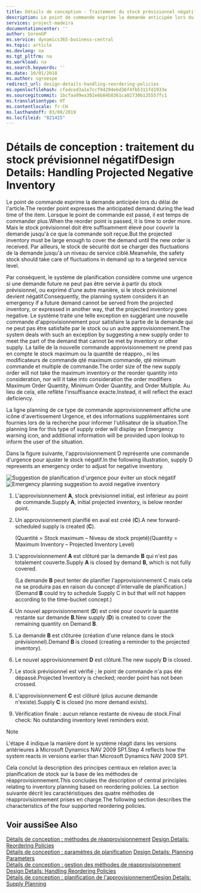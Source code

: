 ```yaml
---
title: Détails de conception - Traitement du stock prévisionnel négatif | Microsoft Docs
description: Le point de commande exprime la demande anticipée lors du délai de l'article. Lorsque le point de commande est passé, il est temps de commander plus. Mais le stock prévisionnel doit être suffisamment élevé pour couvrir la demande jusqu'à ce que la commande soit reçue. Par ailleurs, le stock de sécurité doit se charger des fluctuations de la demande jusqu'à un niveau de service ciblé.
services: project-madeira
documentationcenter: ''
author: SorenGP
ms.service: dynamics365-business-central
ms.topic: article
ms.devlang: na
ms.tgt_pltfrm: na
ms.workload: na
ms.search.keywords: ''
ms.date: 10/01/2018
ms.author: sgroespe
redirect_url: design-details-handling-reordering-policies
ms.openlocfilehash: cfedced3a1e7ccf94294ebd36f4fb5311fd1933e
ms.sourcegitcommit: 1bcfaa99ea302e6b84b8361ca02730b135557fc1
ms.translationtype: HT
ms.contentlocale: fr-CH
ms.lasthandoff: 03/08/2019
ms.locfileid: "821415"
---
```

# <a name="design-details-handling-projected-negative-inventory"></a><span data-ttu-id="86b37-106">Détails de conception : traitement du stock prévisionnel négatif</span><span class="sxs-lookup"><span data-stu-id="86b37-106">Design Details: Handling Projected Negative Inventory</span></span>
<span data-ttu-id="86b37-107">Le point de commande exprime la demande anticipée lors du délai de l'article.</span><span class="sxs-lookup"><span data-stu-id="86b37-107">The reorder point expresses the anticipated demand during the lead time of the item.</span></span> <span data-ttu-id="86b37-108">Lorsque le point de commande est passé, il est temps de commander plus.</span><span class="sxs-lookup"><span data-stu-id="86b37-108">When the reorder point is passed, it is time to order more.</span></span> <span data-ttu-id="86b37-109">Mais le stock prévisionnel doit être suffisamment élevé pour couvrir la demande jusqu'à ce que la commande soit reçue.</span><span class="sxs-lookup"><span data-stu-id="86b37-109">But the projected inventory must be large enough to cover the demand until the new order is received.</span></span> <span data-ttu-id="86b37-110">Par ailleurs, le stock de sécurité doit se charger des fluctuations de la demande jusqu'à un niveau de service ciblé.</span><span class="sxs-lookup"><span data-stu-id="86b37-110">Meanwhile, the safety stock should take care of fluctuations in demand up to a targeted service level.</span></span>  

 <span data-ttu-id="86b37-111">Par conséquent, le système de planification considère comme une urgence si une demande future ne peut pas être servie à partir du stock prévisionnel, ou exprimé d'une autre manière, si le stock prévisionnel devient négatif.</span><span class="sxs-lookup"><span data-stu-id="86b37-111">Consequently, the planning system considers it an emergency if a future demand cannot be served from the projected inventory, or expressed in another way, that the projected inventory goes negative.</span></span> <span data-ttu-id="86b37-112">Le système traite une telle exception en suggérant une nouvelle commande d'approvisionnement pour satisfaire la partie de la demande qui ne peut pas être satisfaite par le stock ou un autre approvisionnement.</span><span class="sxs-lookup"><span data-stu-id="86b37-112">The system deals with such an exception by suggesting a new supply order to meet the part of the demand that cannot be met by inventory or other supply.</span></span> <span data-ttu-id="86b37-113">La taille de la nouvelle commande approvisionnement ne prend pas en compte le stock maximum ou la quantité de réappro., ni les modificateurs de commande qté maximum commande, qté minimum commande et multiple de commande.</span><span class="sxs-lookup"><span data-stu-id="86b37-113">The order size of the new supply order will not take the maximum inventory or the reorder quantity into consideration, nor will it take into consideration the order modifiers Maximum Order Quantity, Minimum Order Quantity, and Order Multiple.</span></span> <span data-ttu-id="86b37-114">Au lieu de cela, elle reflète l'insuffisance exacte.</span><span class="sxs-lookup"><span data-stu-id="86b37-114">Instead, it will reflect the exact deficiency.</span></span>  

 <span data-ttu-id="86b37-115">La ligne planning de ce type de commande approvisionnement affiche une icône d'avertissement Urgence, et des informations supplémentaires sont fournies lors de la recherche pour informer l'utilisateur de la situation.</span><span class="sxs-lookup"><span data-stu-id="86b37-115">The planning line for this type of supply order will display an Emergency warning icon, and additional information will be provided upon lookup to inform the user of the situation.</span></span>  

 <span data-ttu-id="86b37-116">Dans la figure suivante, l'approvisionnement D représente une commande d'urgence pour ajuster le stock négatif.</span><span class="sxs-lookup"><span data-stu-id="86b37-116">In the following illustration, supply D represents an emergency order to adjust for negative inventory.</span></span>  

 <span data-ttu-id="86b37-117">![Suggestion de planification d'urgence pour éviter un stock négatif](media/nav_app_supply_planning_2_negative_inventory.png "Suggestion de planification d'urgence pour éviter un stock négatif")</span><span class="sxs-lookup"><span data-stu-id="86b37-117">![Emergency planning suggestion to avoid negative inventory](media/nav_app_supply_planning_2_negative_inventory.png "Emergency planning suggestion to avoid negative inventory")</span></span>  

1.  <span data-ttu-id="86b37-118">L'approvisionnement **A**, stock prévisionnel initial, est inférieur au point de commande.</span><span class="sxs-lookup"><span data-stu-id="86b37-118">Supply **A**, initial projected inventory, is below reorder point.</span></span>  
2.  <span data-ttu-id="86b37-119">Un approvisionnement planifié en aval est créé (**C**).</span><span class="sxs-lookup"><span data-stu-id="86b37-119">A new forward-scheduled supply is created (**C**).</span></span>  

     <span data-ttu-id="86b37-120">(Quantité = Stock maximum – Niveau de stock projeté)</span><span class="sxs-lookup"><span data-stu-id="86b37-120">(Quantity = Maximum Inventory – Projected Inventory Level)</span></span>  
3.  <span data-ttu-id="86b37-121">L'approvisionnement **A** est clôturé par la demande **B** qui n'est pas totalement couverte.</span><span class="sxs-lookup"><span data-stu-id="86b37-121">Supply **A** is closed by demand **B**, which is not fully covered.</span></span>  

     <span data-ttu-id="86b37-122">(La demande **B** peut tenter de planifier l'approvisionnement C mais cela ne se produira pas en raison du concept d'intervalle de planification.)</span><span class="sxs-lookup"><span data-stu-id="86b37-122">(Demand **B** could try to schedule Supply C in but that will not happen according to the time-bucket concept.)</span></span>  
4.  <span data-ttu-id="86b37-123">Un nouvel approvisionnement (**D**) est créé pour couvrir la quantité restante sur demande **B**.</span><span class="sxs-lookup"><span data-stu-id="86b37-123">New supply (**D**) is created to cover the remaining quantity on Demand **B**.</span></span>  
5.  <span data-ttu-id="86b37-124">La demande **B** est clôturée (création d'une relance dans le stock prévisionnel).</span><span class="sxs-lookup"><span data-stu-id="86b37-124">Demand **B** is closed (creating a reminder to the projected inventory).</span></span>  
6.  <span data-ttu-id="86b37-125">Le nouvel approvisionnement **D** est clôturé.</span><span class="sxs-lookup"><span data-stu-id="86b37-125">The new supply **D** is closed.</span></span>  
7.  <span data-ttu-id="86b37-126">Le stock prévisionnel est vérifié ; le point de commande n'a pas été dépassé.</span><span class="sxs-lookup"><span data-stu-id="86b37-126">Projected Inventory is checked; reorder point has not been crossed.</span></span>  
8.  <span data-ttu-id="86b37-127">L'approvisionnement **C** est clôturé (plus aucune demande n'existe).</span><span class="sxs-lookup"><span data-stu-id="86b37-127">Supply **C** is closed (no more demand exists).</span></span>  
9. <span data-ttu-id="86b37-128">Vérification finale : aucun relance restante de niveau de stock.</span><span class="sxs-lookup"><span data-stu-id="86b37-128">Final check: No outstanding inventory level reminders exist.</span></span>  

> [!NOTE]  
>  <span data-ttu-id="86b37-129">L'étape 4 indique la manière dont le système réagit dans les versions antérieures à Microsoft Dynamics NAV 2009 SP1.</span><span class="sxs-lookup"><span data-stu-id="86b37-129">Step 4 reflects how the system reacts in versions earlier than Microsoft Dynamics NAV 2009 SP1.</span></span>  

 <span data-ttu-id="86b37-130">Cela conclut la description des principes centraux en relation avec la planification de stock sur la base de les méthodes de réapprovisionnement.</span><span class="sxs-lookup"><span data-stu-id="86b37-130">This concludes the description of central principles relating to inventory planning based on reordering policies.</span></span> <span data-ttu-id="86b37-131">La section suivante décrit les caractéristiques des quatre méthodes de réapprovisionnement prises en charge.</span><span class="sxs-lookup"><span data-stu-id="86b37-131">The following section describes the characteristics of the four supported reordering policies.</span></span>  

## <a name="see-also"></a><span data-ttu-id="86b37-132">Voir aussi</span><span class="sxs-lookup"><span data-stu-id="86b37-132">See Also</span></span>  
 <span data-ttu-id="86b37-133">[Détails de conception : méthodes de réapprovisionnement](design-details-reordering-policies.md) </span><span class="sxs-lookup"><span data-stu-id="86b37-133">[Design Details: Reordering Policies](design-details-reordering-policies.md) </span></span>  
 <span data-ttu-id="86b37-134">[Détails de conception : paramètres de planification](design-details-planning-parameters.md) </span><span class="sxs-lookup"><span data-stu-id="86b37-134">[Design Details: Planning Parameters](design-details-planning-parameters.md) </span></span>  
 <span data-ttu-id="86b37-135">[Détails de conception : gestion des méthodes de réapprovisionnement](design-details-handling-reordering-policies.md) </span><span class="sxs-lookup"><span data-stu-id="86b37-135">[Design Details: Handling Reordering Policies](design-details-handling-reordering-policies.md) </span></span>  
 [<span data-ttu-id="86b37-136">Détails de conception : planification de l'approvisionnement</span><span class="sxs-lookup"><span data-stu-id="86b37-136">Design Details: Supply Planning</span></span>](design-details-supply-planning.md)
